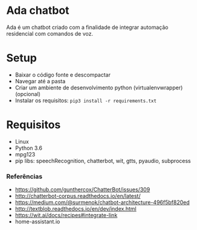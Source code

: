 # Ada chatbot

Ada é um chatbot criado com a finalidade de integrar automação residencial com comandos de voz.

# Setup

- Baixar o código fonte e descompactar
- Navegar até a pasta
- Criar um ambiente de desenvolvimento python (virtualenvwrapper) (opcional)
- Instalar os requisitos: `pip3 install -r requirements.txt`

# Requisitos

- Linux
- Python 3.6
- mpg123
- pip libs: speechRecognition, chatterbot, wit, gtts, pyaudio, subprocess

### Referências

- https://github.com/gunthercox/ChatterBot/issues/309
- http://chatterbot-corpus.readthedocs.io/en/latest/
- https://medium.com/@surmenok/chatbot-architecture-496f5bf820ed
- http://textblob.readthedocs.io/en/dev/index.html
- https://wit.ai/docs/recipes#integrate-link
- home-assistant.io